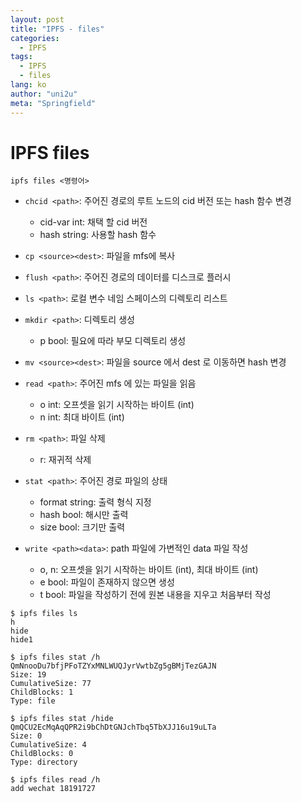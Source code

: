 ```yaml
---
layout: post
title: "IPFS - files"
categories:
  - IPFS
tags:
  - IPFS
  - files
lang: ko
author: "uni2u"
meta: "Springfield"
---
```


# IPFS files

```
ipfs files <명령어>
```

- `chcid <path>`: 주어진 경로의 루트 노드의 cid 버전 또는 hash 함수 변경
  - cid-var int: 채택 할 cid 버전
  - hash string: 사용할 hash 함수

- `cp <source><dest>`: 파일을 mfs에 복사

- `flush <path>`: 주어진 경로의 데이터를 디스크로 플러시

- `ls <path>`: 로컬 변수 네임 스페이스의 디렉토리 리스트

- `mkdir <path>`: 디렉토리 생성
  - p bool: 필요에 따라 부모 디렉토리 생성

- `mv <source><dest>`: 파일을 source 에서 dest 로 이동하면 hash 변경

- `read <path>`: 주어진 mfs 에 있는 파일을 읽음
  - o int: 오프셋을 읽기 시작하는 바이트 (int)
  - n int: 최대 바이트 (int)

- `rm <path>`: 파일 삭제
  - r: 재귀적 삭제

- `stat <path>`: 주어진 경로 파일의 상태
  - format string: 출력 형식 지정
  - hash bool: 해시만 출력
  - size bool: 크기만 출력

- `write <path><data>`: path 파일에 가변적인 data 파일 작성
  - o, n: 오프셋을 읽기 시작하는 바이트 (int), 최대 바이트 (int)
  - e bool: 파일이 존재하지 않으면 생성
  - t bool: 파일을 작성하기 전에 원본 내용을 지우고 처음부터 작성

```
$ ipfs files ls
h
hide
hide1

$ ipfs files stat /h
QmNnooDu7bfjPFoTZYxMNLWUQJyrVwtbZg5gBMjTezGAJN
Size: 19
CumulativeSize: 77
ChildBlocks: 1
Type: file

$ ipfs files stat /hide
QmQCU2EcMqAqQPR2i9bChDtGNJchTbq5TbXJJ16u19uLTa
Size: 0
CumulativeSize: 4
ChildBlocks: 0
Type: directory

$ ipfs files read /h
add wechat 18191727
```
